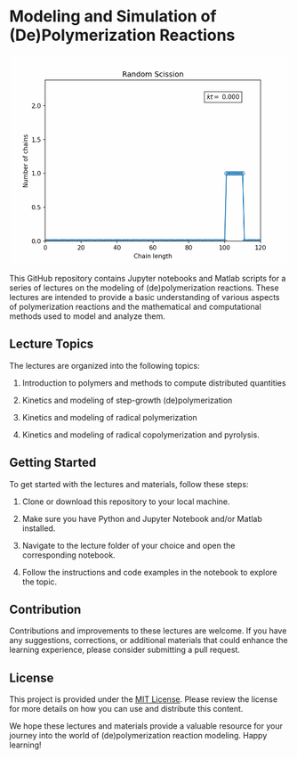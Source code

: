 # Modeling and Simulation of (De)Polymerization Reactions

<p align="center">
  <img src="notebooks/1/animation.gif" width="500" alt="Randsom scission">
</p>

This GitHub repository contains Jupyter notebooks and Matlab scripts for a series
of lectures on the modeling of (de)polymerization reactions. These
lectures are intended to provide a basic understanding of various aspects of polymerization
reactions and the mathematical and computational methods used to model and analyze them.

## Lecture Topics

The lectures are organized into the following topics:

1. Introduction to polymers and methods to compute distributed quantities

2. Kinetics and modeling of step-growth (de)polymerization

3. Kinetics and modeling of radical polymerization

4. Kinetics and modeling of radical copolymerization and pyrolysis.

## Getting Started

To get started with the lectures and materials, follow these steps:

1. Clone or download this repository to your local machine.

2. Make sure you have Python and Jupyter Notebook and/or Matlab installed.

3. Navigate to the lecture folder of your choice and open the corresponding notebook.

4. Follow the instructions and code examples in the notebook to explore the topic.

## Contribution

Contributions and improvements to these lectures are welcome. If you have any suggestions,
corrections, or additional materials that could enhance the learning experience,
please consider submitting a pull request.

## License

This project is provided under the [MIT License](LICENSE). Please review the license for more
details on how you can use and distribute this content.

We hope these lectures and materials provide a valuable resource for your journey into the
world of (de)polymerization reaction modeling. Happy learning!
